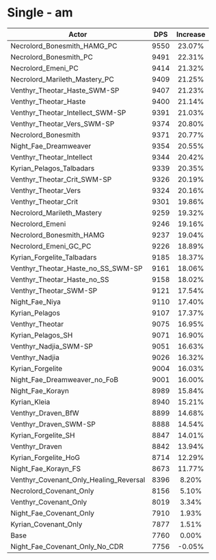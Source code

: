 # Single - am
| Actor | DPS | Increase |
|---|:---:|:---:|
|Necrolord_Bonesmith_HAMG_PC|9550|23.07%|
|Necrolord_Bonesmith_PC|9491|22.31%|
|Necrolord_Emeni_PC|9414|21.32%|
|Necrolord_Marileth_Mastery_PC|9409|21.25%|
|Venthyr_Theotar_Haste_SWM-SP|9407|21.23%|
|Venthyr_Theotar_Haste|9400|21.14%|
|Venthyr_Theotar_Intellect_SWM-SP|9391|21.03%|
|Venthyr_Theotar_Vers_SWM-SP|9374|20.80%|
|Necrolord_Bonesmith|9371|20.77%|
|Night_Fae_Dreamweaver|9354|20.55%|
|Venthyr_Theotar_Intellect|9344|20.42%|
|Kyrian_Pelagos_Talbadars|9339|20.35%|
|Venthyr_Theotar_Crit_SWM-SP|9326|20.19%|
|Venthyr_Theotar_Vers|9324|20.16%|
|Venthyr_Theotar_Crit|9301|19.86%|
|Necrolord_Marileth_Mastery|9259|19.32%|
|Necrolord_Emeni|9246|19.16%|
|Necrolord_Bonesmith_HAMG|9237|19.04%|
|Necrolord_Emeni_GC_PC|9226|18.89%|
|Kyrian_Forgelite_Talbadars|9185|18.37%|
|Venthyr_Theotar_Haste_no_SS_SWM-SP|9161|18.06%|
|Venthyr_Theotar_Haste_no_SS|9158|18.02%|
|Venthyr_Theotar_SWM-SP|9121|17.54%|
|Night_Fae_Niya|9110|17.40%|
|Kyrian_Pelagos|9107|17.37%|
|Venthyr_Theotar|9075|16.95%|
|Kyrian_Pelagos_SH|9071|16.90%|
|Venthyr_Nadjia_SWM-SP|9051|16.63%|
|Venthyr_Nadjia|9026|16.32%|
|Kyrian_Forgelite|9004|16.03%|
|Night_Fae_Dreamweaver_no_FoB|9001|16.00%|
|Night_Fae_Korayn|8989|15.84%|
|Kyrian_Kleia|8940|15.21%|
|Venthyr_Draven_BfW|8899|14.68%|
|Venthyr_Draven_SWM-SP|8888|14.54%|
|Kyrian_Forgelite_SH|8847|14.01%|
|Venthyr_Draven|8842|13.94%|
|Kyrian_Forgelite_HoG|8714|12.29%|
|Night_Fae_Korayn_FS|8673|11.77%|
|Venthyr_Covenant_Only_Healing_Reversal|8396|8.20%|
|Necrolord_Covenant_Only|8156|5.10%|
|Venthyr_Covenant_Only|8019|3.34%|
|Night_Fae_Covenant_Only|7910|1.93%|
|Kyrian_Covenant_Only|7877|1.51%|
|Base|7760|0.00%|
|Night_Fae_Covenant_Only_No_CDR|7756|-0.05%|
